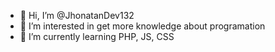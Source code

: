 - 👋 Hi, I’m @JhonatanDev132
- 👀 I’m interested in get more knowledge about programation
- 🌱 I’m currently learning PHP, JS, CSS

<!---
JhonatanDev132/JhonatanDev132 is a ✨ special ✨ repository because its `README.md` (this file) appears on your GitHub profile.
You can click the Preview link to take a look at your changes.
--->
